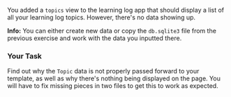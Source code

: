 You added a `topics` view to the learning log app that should display a list of all your learning log topics. However, there's no data showing up.

<div class='alert alert-info' role='alert'>
    <strong>Info:</strong> You can either create new data or copy the <code>db.sqlite3</code> file from the previous exercise and work with the data you inputted there.
</div>

### Your Task

Find out why the `Topic` data is not properly passed forward to your template, as well as why there's nothing being displayed on the page. You will have to fix missing pieces in two files to get this to work as expected.
